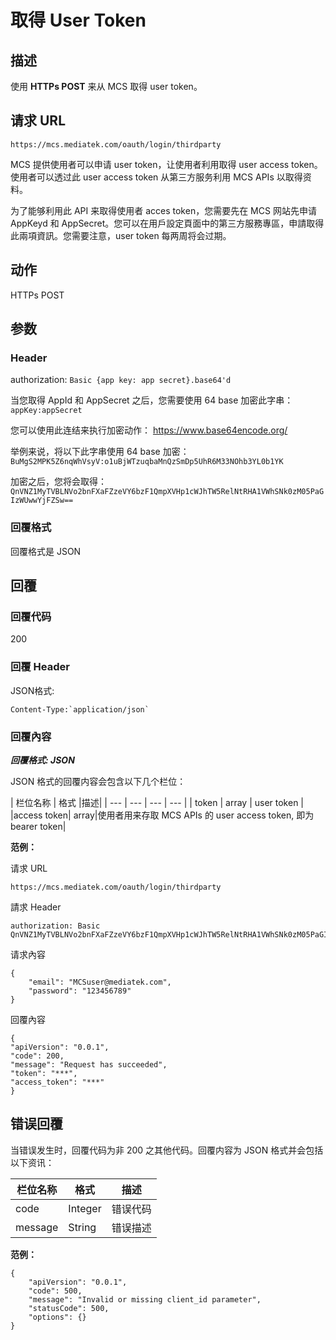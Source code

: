 # 取得 User Token

## 描述

使用 **HTTPs POST** 来从 MCS 取得 user token。


## 请求 URL

```
https://mcs.mediatek.com/oauth/login/thirdparty

```
MCS 提供使用者可以申请 user token，让使用者利用取得 user access token。 使用者可以透过此 user access token 从第三方服务利用 MCS APIs 以取得资料。

为了能够利用此 API 来取得使用者 acces token，您需要先在 MCS 网站先申请 AppKeyd 和 AppSecret。您可以在用戶設定頁面中的第三方服務專區，申請取得此兩項資訊。您需要注意，user token 每两周将会过期。


## 动作
HTTPs POST


## 参数
### Header

authorization: `Basic {app key: app secret}.base64'd`

当您取得 AppId 和 AppSecret 之后，您需要使用 64 base 加密此字串：`appKey:appSecret`

您可以使用此连结来执行加密动作：
https://www.base64encode.org/

举例来说，将以下此字串使用 64 base 加密：
 `BuMgS2MPK5Z6nqWhVsyV:o1uBjWTzuqbaMnQzSmDp5UhR6M33NOhb3YL0b1YK`

加密之后，您将会取得： `QnVNZ1MyTVBLNVo2bnFXaFZzeVY6bzF1QmpXVHp1cWJhTW5RelNtRHA1VWhSNk0zM05PaGIzWUwwYjFZSw==`


### 回覆格式

回覆格式是 JSON

## 回覆

### 回覆代码
200

### 回覆 Header

JSON格式:
```
Content-Type:`application/json`
```

### 回覆內容

***回覆格式: JSON***

JSON 格式的回覆内容会包含以下几个栏位：

| 栏位名称 | 格式 |描述|
| --- | --- | --- | --- |
| token | array | user token |
|access token| array|使用者用来存取 MCS APIs 的 user access token, 即为 bearer token|


**范例：**

请求 URL
```
https://mcs.mediatek.com/oauth/login/thirdparty
```

請求 Header
```
authorization: Basic QnVNZ1MyTVBLNVo2bnFXaFZzeVY6bzF1QmpXVHp1cWJhTW5RelNtRHA1VWhSNk0zM05PaGIzWUwwYjFZSw==
```


请求內容
```
{
    "email": "MCSuser@mediatek.com",
    "password": "123456789"
}
```

回覆內容

```
{
"apiVersion": "0.0.1",
"code": 200,
"message": "Request has succeeded",
"token": "***",
"access_token": "***"
}

```
## 错误回覆

当错误发生时，回覆代码为非 200 之其他代码。回覆内容为 JSON 格式并会包括以下资讯：

| 栏位名称 | 格式 |描述|
| --- | --- | --- |
| code | Integer | 错误代码 |
| message | String | 错误描述 |

**范例：**

```
{
    "apiVersion": "0.0.1",
    "code": 500,
    "message": "Invalid or missing client_id parameter",
    "statusCode": 500,
    "options": {}
}
```


